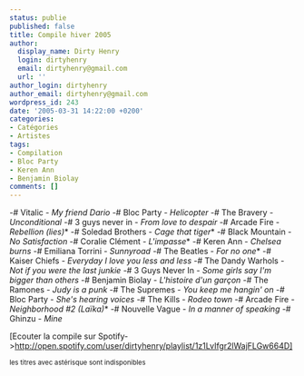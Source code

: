 ```yaml
---
status: publie
published: false
title: Compile hiver 2005
author:
  display_name: Dirty Henry
  login: dirtyhenry
  email: dirtyhenry@gmail.com
  url: ''
author_login: dirtyhenry
author_email: dirtyhenry@gmail.com
wordpress_id: 243
date: '2005-03-31 14:22:00 +0200'
categories:
- Catégories
- Artistes
tags:
- Compilation
- Bloc Party
- Keren Ann
- Benjamin Biolay
comments: []
---
```

-# Vitalic - *My friend Dario*
-# Bloc Party - *Helicopter*
-# The Bravery - *Unconditional*
-# 3 guys never in - *From love to despair*
-# Arcade Fire - *Rebellion (lies)**
-# Soledad Brothers - *Cage that tiger**
-# Black Mountain - *No Satisfaction*
-# Coralie Clément - *L'impasse**
-# Keren Ann - *Chelsea burns*
-# Emiliana Torrini - *Sunnyroad*
-# The Beatles - *For no one**
-# Kaiser Chiefs - *Everyday I love you less and less*
-# The Dandy Warhols - *Not if you were the last junkie*
-# 3 Guys Never In - *Some girls say I'm bigger than others*
-# Benjamin Biolay - *L'histoire d'un garçon*
-# The Ramones - *Judy is a punk*
-# The Supremes - *You keep me hangin' on*
-# Bloc Party - *She's hearing voices*
-# The Kills - *Rodeo town*
-# Arcade Fire - *Neighborhood #2 (Laïka)**
-# Nouvelle Vague - *In a manner of speaking*
-# Ghinzu - *Mine*

[Ecouter la compile sur Spotify->http://open.spotify.com/user/dirtyhenry/playlist/1z1LvIfgr2lWajFLGw664D] 

<small>les titres avec astérisque sont indisponibles</small>
